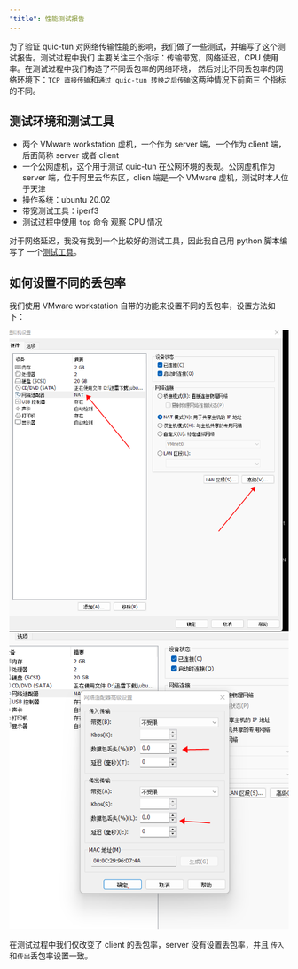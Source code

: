 ```yaml
---
"title": 性能测试报告
---
```


为了验证 quic-tun 对网络传输性能的影响，我们做了一些测试，并编写了这个测试报告。测试过程中我们
主要关注三个指标：传输带宽，网络延迟，CPU 使用率。在测试过程中我们构造了不同丢包率的网络环境，
然后对比不同丢包率的网络环境下：`TCP 直接传输`和`通过 quic-tun 转换之后传输`这两种情况下前面三
个指标的不同。

## 测试环境和测试工具

* 两个 VMware workstation 虚机，一个作为 server 端，一个作为 client 端，后面简称 server 或者 client
* 一个公网虚机，这个用于测试 quic-tun 在公网环境的表现。公网虚机作为 server 端，位于阿里云华东区，clien 端是一个 VMware 虚机，测试时本人位于天津
* 操作系统：ubuntu 20.02
* 带宽测试工具：iperf3
* 测试过程中使用 `top` 命令 观察 CPU 情况

对于网络延迟，我没有找到一个比较好的测试工具，因此我自己用 python 脚本编写了
一个[测试工具](https://github.com/kungze/quic-tun/tree/master/tests/latency)。

## 如何设置不同的丢包率

我们使用 VMware workstation 自带的功能来设置不同的丢包率，设置方法如下：

<img src="images/vmware-setting1.png" alt="quic-tun"/>
<img src="images/vmware-setting2.png" alt="quic-tun"/>

在测试过程中我们仅改变了 client 的丢包率，server 没有设置丢包率，并且 `传入`和`传出`丢包率设置一致。
